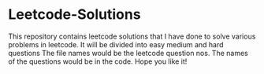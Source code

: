 # Leetcode-Solutions
This repository contains leetcode solutions that I have done to solve various problems in leetcode. 
It will be divided into easy medium and hard questions
The file names would be the leetcode question nos.
The names of the questions would be in the code.
Hope you like it!
